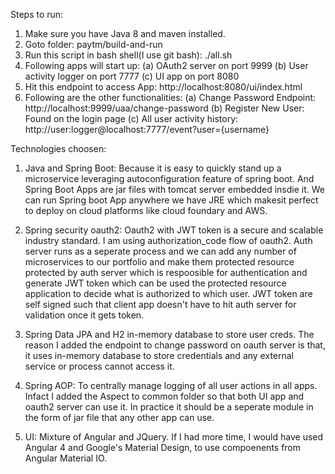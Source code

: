 Steps to run:
1. Make sure you have Java 8 and maven installed.
2. Goto folder: paytm/build-and-run
3. Run this script in bash shell(I use git bash): ./all.sh
4. Following apps will start up:
	(a) OAuth2 server on port 9999
	(b) User activity logger on port 7777
	(c) UI app on port 8080
5. Hit this endpoint to access App: http://localhost:8080/ui/index.html
6. Following are the other functionalities:
	(a) Change Password Endpoint: http://localhost:9999/uaa/change-password
	(b) Register New User: Found on the login page
	(c) All user activity history: http://user:logger@localhost:7777/event?user={username}

Technologies choosen:
1. Java and Spring Boot: Because it is easy to quickly stand up a microservice leveraging autoconfiguration feature of spring boot. And Spring Boot Apps are jar files with tomcat server embedded insdie it. We can run Spring boot App anywhere we have JRE which makesit perfect to deploy on cloud platforms like cloud foundary and AWS.

2. Spring security oauth2: Oauth2 with JWT token is a secure and scalable industry standard. I am using authorization_code flow of oauth2. Auth server runs as a seperate process and we can add any number of microservices to our portfolio and make them protected resource protected by auth server which is respoosible for authentication and generate JWT token which can be used the protected resource application to decide what is authorized to which user. JWT token are self signed such that client app doesn't have to hit auth server for validation once it gets token.

3. Spring Data JPA and H2 in-memory database to store user creds. The reason I added the endpoint to change password on oauth server is that, it uses in-memory database to store credentials and any external service or process cannot access it.

4. Spring AOP: To centrally manage logging of all user actions in all apps. Infact I added the Aspect to common folder so that both UI app and oauth2 server can use it. In practice it should be a seperate module in the form of jar file that any other app can use.

5. UI: Mixture of Angular and JQuery. If I had more time, I would have used Angular 4 and Google's Material Design, to use compoenents from Angular Material IO.
